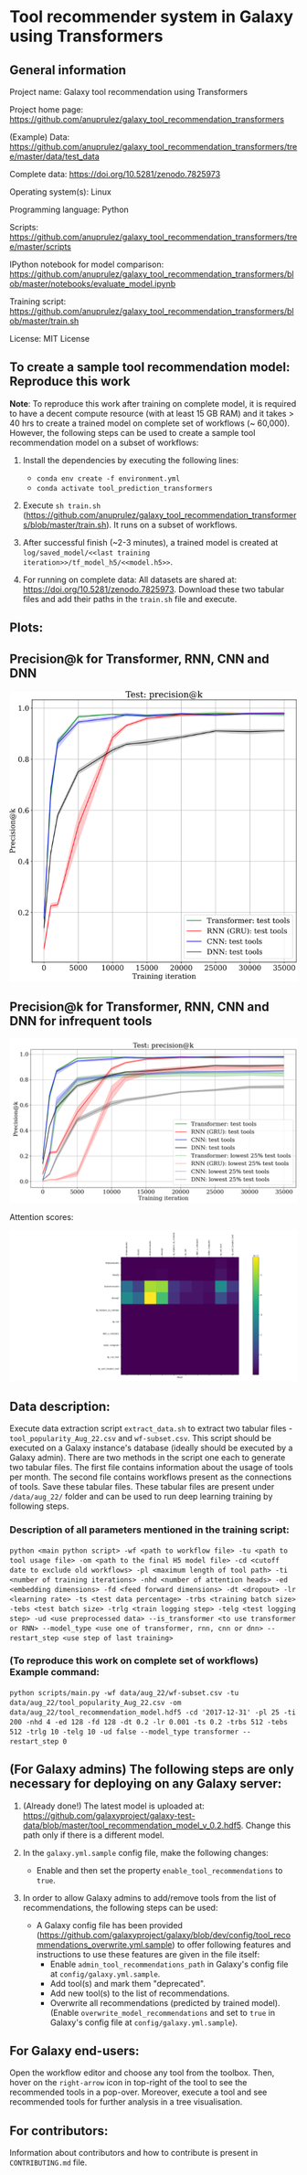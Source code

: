 # Tool recommender system in Galaxy using Transformers

## General information

Project name: Galaxy tool recommendation using Transformers

Project home page: https://github.com/anuprulez/galaxy_tool_recommendation_transformers

(Example) Data: https://github.com/anuprulez/galaxy_tool_recommendation_transformers/tree/master/data/test_data

Complete data: https://doi.org/10.5281/zenodo.7825973

Operating system(s): Linux

Programming language: Python

Scripts: https://github.com/anuprulez/galaxy_tool_recommendation_transformers/tree/master/scripts

IPython notebook for model comparison: https://github.com/anuprulez/galaxy_tool_recommendation_transformers/blob/master/notebooks/evaluate_model.ipynb

Training script: https://github.com/anuprulez/galaxy_tool_recommendation_transformers/blob/master/train.sh

License: MIT License

## To create a sample tool recommendation model: Reproduce this work

**Note**: To reproduce this work after training on complete model, it is required to have a decent compute resource (with at least 15 GB RAM) and it takes > 40 hrs to create a trained model on complete set of workflows (~ 60,000). However, the following steps can be used to create a sample tool recommendation model on a subset of workflows:

1. Install the dependencies by executing the following lines:
    *    `conda env create -f environment.yml`
    *    `conda activate tool_prediction_transformers`

2. Execute `sh train.sh` (https://github.com/anuprulez/galaxy_tool_recommendation_transformers/blob/master/train.sh). It runs on a subset of workflows.

3. After successful finish (~2-3 minutes), a trained model is created at `log/saved_model/<<last training iteration>>/tf_model_h5/<<model.h5>>`.
4. For running on complete data: All datasets are shared at: https://doi.org/10.5281/zenodo.7825973. Download these two tabular files and add their paths in the `train.sh` file and execute.

## Plots:

## Precision@k for Transformer, RNN, CNN and DNN

![Precision@k](https://raw.githubusercontent.com/anuprulez/galaxy_tool_recommendation_transformers/master/plots/prec_k_transformer_rnn_cnn_dnn.png "Precision@k")

## Precision@k for Transformer, RNN, CNN and DNN for infrequent tools

![Precision@k](https://raw.githubusercontent.com/anuprulez/galaxy_tool_recommendation_transformers/master/plots/prec_low_prec.png "Precision@k")

Attention scores:

![Differential expression analysis workflow](https://raw.githubusercontent.com/anuprulez/galaxy_tool_recommendation_transformers/master/plots/attention_featurecounts_1_run_2_step_40000.png "Differential expression analysis workflow")

## Data description:

Execute data extraction script `extract_data.sh` to extract two tabular files - `tool_popularity_Aug_22.csv` and `wf-subset.csv`. This script should be executed on a Galaxy instance's database (ideally should be executed by a Galaxy admin). There are two methods in the script one each to generate two tabular files. The first file contains information about the usage of tools per month. The second file contains workflows present as the connections of tools. Save these tabular files. These tabular files are present under `/data/aug_22/` folder and can be used to run deep learning training by following steps.

### Description of all parameters mentioned in the training script:

`python <main python script> -wf <path to workflow file> -tu <path to tool usage file> -om <path to the final H5 model file> -cd <cutoff date to exclude old workflows> -pl <maximum length of tool path> -ti <number of training iterations> -nhd <number of attention heads> -ed <embedding dimensions> -fd <feed forward dimensions> -dt <dropout> -lr <learning rate> -ts <test data percentage> -trbs <training batch size> -tebs <test batch size> -trlg <train logging step> -telg <test logging step> -ud <use preprocessed data> --is_transformer <to use transformer or RNN> --model_type <use one of transformer, rnn, cnn or dnn> --restart_step <use step of last training>`

### (To reproduce this work on complete set of workflows) Example command:

   `python scripts/main.py -wf data/aug_22/wf-subset.csv -tu data/aug_22/tool_popularity_Aug_22.csv -om data/aug_22/tool_recommendation_model.hdf5 -cd '2017-12-31' -pl 25 -ti 200 -nhd 4 -ed 128 -fd 128 -dt 0.2 -lr 0.001 -ts 0.2 -trbs 512 -tebs 512 -trlg 10 -telg 10 -ud false --model_type transformer --restart_step 0`

## (For Galaxy admins) The following steps are only necessary for deploying on any Galaxy server:

1. (Already done!) The latest model is uploaded at: https://github.com/galaxyproject/galaxy-test-data/blob/master/tool_recommendation_model_v_0.2.hdf5. Change this path only if there is a different model.

2. In the `galaxy.yml.sample` config file, make the following changes:
    - Enable and then set the property `enable_tool_recommendations` to `true`.

3. In order to allow Galaxy admins to add/remove tools from the list of recommendations, the following steps can be used:
    - A Galaxy config file has been provided (https://github.com/galaxyproject/galaxy/blob/dev/config/tool_recommendations_overwrite.yml.sample) to offer following features and instructions to use these features are given in the file itself:
        - Enable `admin_tool_recommendations_path` in Galaxy's config file at `config/galaxy.yml.sample`.
        - Add tool(s) and mark them "deprecated".
        - Add new tool(s) to the list of recommendations.
        - Overwrite all recommendations (predicted by trained model). (Enable `overwrite_model_recommendations` and set to `true` in Galaxy's config file at `config/galaxy.yml.sample`).

## For Galaxy end-users:

Open the workflow editor and choose any tool from the toolbox. Then, hover on the `right-arrow` icon in top-right of the tool to see the recommended tools in a pop-over. Moreover, execute a tool and see recommended tools for further analysis in a tree visualisation.

## For contributors:

Information about contributors and how to contribute is present in `CONTRIBUTING.md` file.
